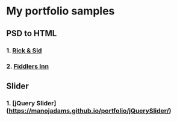 # My portfolio samples

## PSD to HTML
### 1. [Rick & Sid](https://manojadams.github.io/portfolio/RICK_SID/)

### 2. [Fiddlers Inn](https://manojadams.github.io/portfolio/Fiddlers_inn__PSDTOHTML/)

## Slider
### 1. [jQuery Slider] (https://manojadams.github.io/portfolio/jQuerySlider/)
